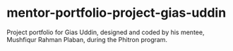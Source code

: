 # mentor-portfolio-project-gias-uddin
Project portfolio for Gias Uddin, designed and coded by his mentee, Mushfiqur Rahman Plaban, during the Phitron program.
